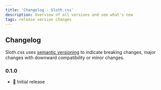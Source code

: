 ```yaml
---
title: 'Changelog - Sloth.css'
description: Overview of all versions and see what's new
tags: release version changes
---
```


## Changelog

Sloth.css uses [semantic versioning](https://semver.org/) to indicate breaking changes, major changes with downward compatibility or minor changes.

### 0.1.0

- 🚀 Initial release
